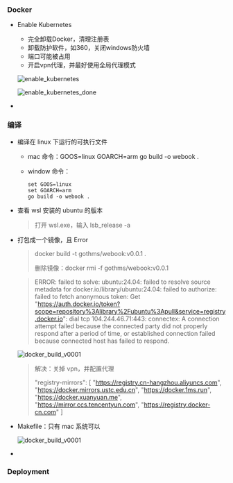### Docker

- Enable Kubernetes

  - 完全卸载Docker，清理注册表
  - 卸载防护软件，如360，关闭windows防火墙
  - 端口可能被占用
  - 开启vpn代理，并最好使用全局代理模式

  ![enable_kubernetes](E:\gothmslee\go-junior\document\docker\enable_kubernetes.jpg)

  ![enable_kubernetes_done](E:\gothmslee\go-junior\document\docker\enable_kubernetes_done.jpg)

- 

### 编译

- 编译在 linux 下运行的可执行文件

  - mac 命令：GOOS=linux GOARCH=arm go build -o webook .

  - window 命令：

    ```
    set GOOS=linux
    set GOARCH=arm
    go build -o webook .
    ```

- 查看 wsl 安装的 ubuntu 的版本

  > 打开 wsl.exe，输入 lsb_release -a

- 打包成一个镜像，且 Error

  > docker build -t gothms/webook:v0.0.1 .
  >
  > 删除镜像：docker rmi -f gothms/webook:v0.0.1

  > ERROR: failed to solve: ubuntu:24.04: failed to resolve source metadata for docker.io/library/ubuntu:24.04: failed to authorize: failed to fetch anonymous token: Get "https://auth.docker.io/token?scope=repository%3Alibrary%2Fubuntu%3Apull&service=registry.docker.io": dial tcp 104.244.46.71:443: connectex: A connection attempt failed because the connected party did not properly respond after a period of time, or established connection failed because connected host has failed to respond.

  ![docker_build_v0001](E:\gothmslee\go-junior\document\docker\docker_build_v0001.jpg)

  > 解决：关掉 vpn，并配置代理
  >
  >   "registry-mirrors": [
  >     "https://registry.cn-hangzhou.aliyuncs.com",
  >     "https://docker.mirrors.ustc.edu.cn",
  >     "https://docker.1ms.run",
  >     "https://docker.xuanyuan.me",
  >     "https://mirror.ccs.tencentyun.com",
  >     "https://registry.docker-cn.com"
  >   ]

- Makefile：只有 mac 系统可以

  ![docker_build_v0001](E:\gothmslee\go-junior\document\docker\docker_build_v0001.jpg)

- 

### Deployment

